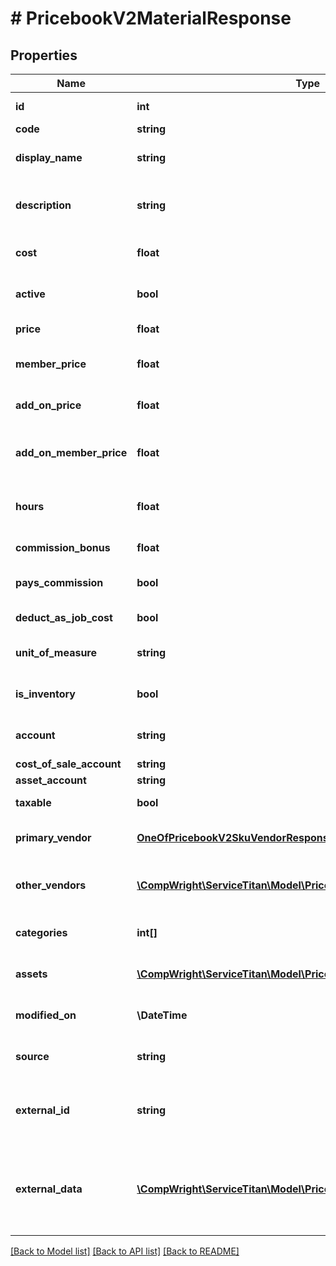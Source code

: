 # # PricebookV2MaterialResponse

## Properties

Name | Type | Description | Notes
------------ | ------------- | ------------- | -------------
**id** | **int** | Unique id for the SKU |
**code** | **string** | Code for the SKU |
**display_name** | **string** | Name that displays with the SKU | [optional]
**description** | **string** | Description on the SKU that is displayed with the item |
**cost** | **float** | The cost paid to acquire the material |
**active** | **bool** | Active shows if the SKU is active or inactive |
**price** | **float** | Price of this SKU sold |
**member_price** | **float** | The price if the item is sold to a member |
**add_on_price** | **float** | The price of the SKU is sold as an add-on item |
**add_on_member_price** | **float** | The price if the SKU is sold to a member as an add-on item |
**hours** | **float** | The number of hours associated with the installing the material |
**commission_bonus** | **float** | Flat rate bonus paid for this task |
**pays_commission** | **bool** | PaysCommissions shows if this task pays commission |
**deduct_as_job_cost** | **bool** | Is this deducted as job cost |
**unit_of_measure** | **string** | The unit of measure used for this SKU | [optional]
**is_inventory** | **bool** | Is this material a part of your inventory |
**account** | **string** | The accounting account assigned to the SKU | [optional]
**cost_of_sale_account** | **string** |  | [optional]
**asset_account** | **string** |  | [optional]
**taxable** | **bool** | Is this SKU taxable | [optional]
**primary_vendor** | [**OneOfPricebookV2SkuVendorResponse**](OneOfPricebookV2SkuVendorResponse.md) | The primary vendor you use to acquire this SKU | [optional]
**other_vendors** | [**\CompWright\ServiceTitan\Model\PricebookV2SkuVendorResponse[]**](PricebookV2SkuVendorResponse.md) | Other vendors that you might go to acquire this SKU | [optional]
**categories** | **int[]** | Categories that this SKU belongs to |
**assets** | [**\CompWright\ServiceTitan\Model\PricebookV2SkuAssetResponse[]**](PricebookV2SkuAssetResponse.md) | Images, videos or PDFs attached to SKU |
**modified_on** | **\DateTime** | Timestamp where the item was last modified |
**source** | **string** | The source catalog for this SKU. | [optional]
**external_id** | **string** | External id is the id of the original source of the item when it comes from a catalog | [optional]
**external_data** | [**\CompWright\ServiceTitan\Model\PricebookV2ExternalDataModel[]**](PricebookV2ExternalDataModel.md) | List of external data attached to this job, that corresponds to the application guid provided in the request. | [optional]

[[Back to Model list]](../../README.md#models) [[Back to API list]](../../README.md#endpoints) [[Back to README]](../../README.md)
